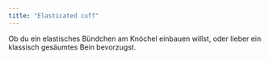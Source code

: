```yaml
---
title: "Elasticated cuff"
---
```


Ob du ein elastisches Bündchen am Knöchel einbauen willst, oder lieber ein klassisch gesäumtes Bein bevorzugst.




